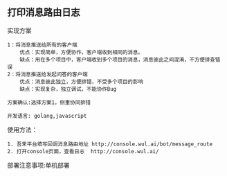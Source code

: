 ## 打印消息路由日志

实现方案
```text
1：将消息推送给所有的客户端
    优点：实现简单，方便协作，客户端收到相同的消息。
    缺点：用在多个项目中，客户端收到多个项目的消息，消息彼此之间混淆，不方便排查错误
2：将消息推送给发起问答的客户端
    优点：消息彼此独立，方便排错，不受多个项目的影响
    缺点：实现复杂，独立调试，不能协作Bug

方案确认:选择方案1，侧重协同排错

开发语言: golang,javascript
```


使用方法：
```text
1. 吾来平台填写回调消息路由地址 http://console.wul.ai/bot/message_route
2. 打开console页面，查看日志  http://console.wul.ai/
```



部署注意事项:单机部署
